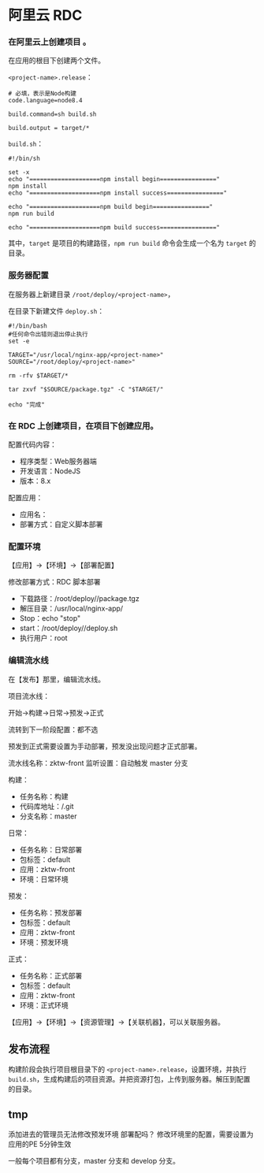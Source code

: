 # 阿里云 RDC

### 在阿里云上创建项目 <project-name>。

在应用的根目下创建两个文件。

`<project-name>.release`：

```
# 必填，表示是Node构建
code.language=node8.4

build.command=sh build.sh

build.output = target/*
```

`build.sh`：

```
#!/bin/sh

set -x
echo "====================npm install begin================"
npm install
echo "====================npm install success================"

echo "====================npm build begin================"
npm run build

echo "====================npm build success================"
```

其中，`target` 是项目的构建路径，`npm run build` 命令会生成一个名为 `target` 的目录。

### 服务器配置

在服务器上新建目录 `/root/deploy/<project-name>`，

在目录下新建文件 `deploy.sh`：

```
#!/bin/bash
#任何命令出错则退出停止执行
set -e

TARGET="/usr/local/nginx-app/<project-name>"
SOURCE="/root/deploy/<project-name>"

rm -rfv $TARGET/*

tar zxvf "$SOURCE/package.tgz" -C "$TARGET/"

echo "完成"
```

### 在 RDC 上创建项目，在项目下创建应用。

配置代码内容：

* 程序类型：Web服务器端
* 开发语言：NodeJS
* 版本：8.x

配置应用：

* 应用名：<project-name>
* 部署方式：自定义脚本部署

### 配置环境

【应用】->【环境】->【部署配置】

修改部署方式：RDC 脚本部署

* 下载路径：/root/deploy/<project-name>/package.tgz
* 解压目录：/usr/local/nginx-app/
* Stop：echo "stop"
* start：/root/deploy/<project-name>/deploy.sh
* 执行用户：root


### 编辑流水线

在【发布】那里，编辑流水线。

项目流水线：

开始->构建->日常->预发->正式

流转到下一阶段配置：都不选

预发到正式需要设置为手动部署，预发没出现问题才正式部署。

流水线名称：zktw-front
监听设置：自动触发
master 分支

构建：

* 任务名称：构建
* 代码库地址：<username>/<project-name>.git
* 分支名称：master

日常：

* 任务名称：日常部署
* 包标签：default
* 应用：zktw-front
* 环境：日常环境

预发：

* 任务名称：预发部署
* 包标签：default
* 应用：zktw-front
* 环境：预发环境

正式：

* 任务名称：正式部署
* 包标签：default
* 应用：zktw-front
* 环境：正式环境

【应用】->【环境】->【资源管理】->【关联机器】，可以关联服务器。

## 发布流程

构建阶段会执行项目根目录下的 `<project-name>.release`，设置环境，并执行 `build.sh`，生成构建后的项目资源。并把资源打包，上传到服务器。解压到配置的目录。

## tmp

添加进去的管理员无法修改预发环境  部署配吗？
修改环境里的配置，需要设置为应用的PE
5分钟生效

一般每个项目都有分支，master 分支和 develop 分支。